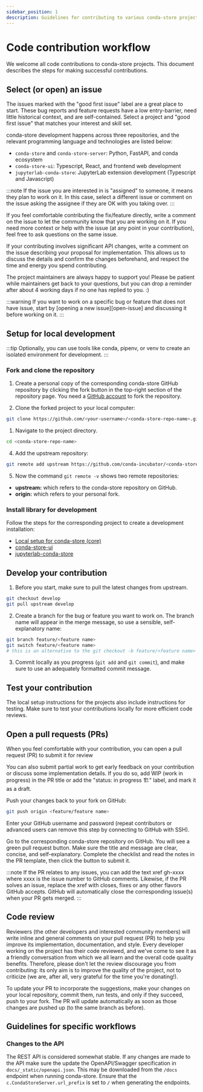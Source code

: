 ```yaml
---
sidebar_position: 1
description: Guidelines for contributing to various conda-store projects
---
```


# Code contribution workflow

We welcome all code contributions to conda-store projects.
This document describes the steps for making successful contributions.

## Select (or open) an issue

The issues marked with the "good first issue" label are a great place to start. These bug reports and feature requests have a low entry-barrier, need little historical context, and are self-contained. Select a project and "good first issue" that matches your interest and skill set.

conda-store development happens across three repositories, and the relevant programming language and technologies are listed below:

* `conda-store` and `conda-store-server`: Python, FastAPI, and conda ecosystem
* `conda-store-ui`: Typescript, React, and frontend web development
* `jupyterlab-conda-store`: JupyterLab extension development (Typescript and Javascript)

:::note
If the issue you are interested in is "assigned" to someone, it means they plan to work on it. In this case, select a different issue or comment on the issue asking the assignee if they are OK with you taking over.
:::

If you feel comfortable contributing the fix/feature directly, write a comment on the issue to let the community know that you are working on it. If you need more context or help with the issue (at any point in your contribution), feel free to ask questions on the same issue.

If your contributing involves significant API changes, write a comment on the issue describing your proposal for implementation. This allows us to discuss the details and confirm the changes beforehand, and respect the time and energy you spend contributing.

The project maintainers are always happy to support you! Please be patient while maintainers get back to your questions, but you can drop a reminder after about 4 working days if no one has replied to you. :)

:::warning
If you want to work on a specific bug or feature that does not have issue, start by [opening a new issue][open-issue] and discussing it before working on it.
:::

## Setup for local development

:::tip
Optionally, you can use tools like conda, pipenv, or venv to create an isolated environment for development.
:::

### Fork and clone the repository

1. Create a personal copy of the corresponding conda-store GitHub repository by clicking the fork button in the top-right section of the repository page. You need a [GitHub account](https://github.com/) to fork the repository.

2. Clone the forked project to your local computer:

```bash
git clone https://github.com/<your-username>/<conda-store-repo-name>.git
```

1. Navigate to the project directory.

```bash
cd <conda-store-repo-name>
```

4. Add the upstream repository:

```bash
git remote add upstream https://github.com/conda-incubator/<conda-store-repo-name>.git
```

5. Now the command `git remote -v` shows two remote repositories:

* **upstream:** which refers to the conda-store repository on GitHub.
* **origin:** which refers to your personal fork.

### Install library for development

Follow the steps for the corresponding project to create a development installation:

* [Local setup for conda-store (core)][local-install-conda-store]
* [conda-store-ui][local-install-conda-store-ui]
* [jupyterlab-conda-store][local-install-jlab-conda-store]

## Develop your contribution

1. Before you start, make sure to pull the latest changes from upstream.

```bash
git checkout develop
git pull upstream develop
```

2. Create a branch for the bug or feature you want to work on. The branch name will appear in the merge message, so use a sensible, self-explanatory name:

```bash
git branch feature/<feature name>
git switch feature/<feature name>
# this is an alternative to the git checkout -b feature/<feature name> command
```

3. Commit locally as you progress (`git add` and `git commit`), and make sure to use an adequately formatted commit message.

## Test your contribution

The local setup instructions for the projects also include instructions for testing.
Make sure to test your contributions locally for more efficient code reviews.

## Open a pull requests (PRs)

When you feel comfortable with your contribution, you can open a pull request (PR) to submit it for review

You can also submit partial work to get early feedback on your contribution or discuss some implementation details. If you do so, add WIP (work in progress) in the PR title or add the "status: in progress 🏗" label, and mark it as a draft.

Push your changes back to your fork on GitHub:

```bash
git push origin <feature/feature name>
```

Enter your GitHub username and password (repeat contributors or advanced users can remove this step by connecting to GitHub with SSH).

Go to the corresponding conda-store repository on GitHub. You will see a green pull request button. Make sure the title and message are clear, concise, and self-explanatory. Complete the checklist and read the notes in the PR template, then click the button to submit it.

:::note
If the PR relates to any issues, you can add the text xref gh-xxxx where xxxx is the issue number to GitHub comments. Likewise, if the PR solves an issue, replace the xref with closes, fixes or any other flavors GitHub accepts. GitHub will automatically close the corresponding issue(s) when your PR gets merged.
:::

## Code review

Reviewers (the other developers and interested community members) will write inline and general comments on your pull request (PR) to help you improve its implementation, documentation, and style. Every developer working on the project has their code reviewed, and we've come to see it as a friendly conversation from which we all learn and the overall code quality benefits. Therefore, please don't let the review discourage you from contributing: its only aim is to improve the quality of the project, not to criticize (we are, after all, very grateful for the time you're donating!).

To update your PR to incorporate the suggestions, make your changes on your local repository, commit them, run tests, and only if they succeed, push to your fork. The PR will update automatically as soon as those changes are pushed up (to the same branch as before).

## Guidelines for specific workflows

### Changes to the API

The REST API is considered somewhat stable. If any changes are made to
the API make sure the update the OpenAPI/Swagger specification in
`docs/_static/openapi.json`. This may be downloaded from the `/docs`
endpoint when running conda-store. Ensure that the
`c.CondaStoreServer.url_prefix` is set to `/` when generating the
endpoints.

<!-- Internal links -->

[open-issues]: /community/contribute/issues
[local-install-conda-store]: /community/contribute/local-setup-core
[local-install-conda-store-ui]: /community/contribute/local-setup-ui
[local-install-jlab-conda-store]: /community/contribute/local-setup-labextension
